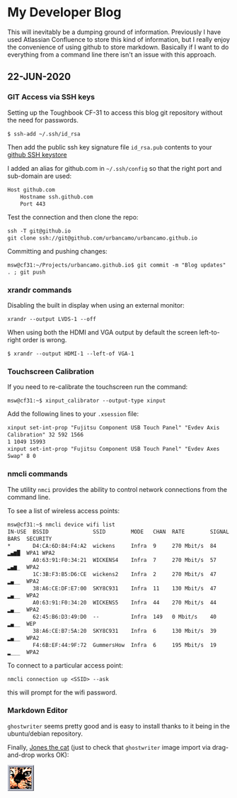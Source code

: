 # My Developer Blog

This will inevitably be a dumping ground of information. Previously I have used Atlassian Confluence to store this kind of information, but I really enjoy the convenience of using github to store markdown. Basically if I want to do everything from a command line there isn't an issue with this approach.

## 22-JUN-2020

### GIT Access via SSH keys

Setting up the Toughbook CF-31 to access this blog git repository without the need for passwords.

```
$ ssh-add ~/.ssh/id_rsa
```

Then add the public ssh key signature file `id_rsa.pub` contents to your [github SSH keystore](https://github.com/settings/keys)

I added an alias for github.com in `~/.ssh/config` so that the right port and sub-domain are used:
```
Host github.com
	Hostname ssh.github.com
	Port 443
```
 
Test the connection and then clone the repo:
```
ssh -T git@github.io
git clone ssh://git@github.com/urbancamo/urbancamo.github.io
```

Committing and pushing changes:
```
msw@cf31:~/Projects/urbancamo.github.io$ git commit -m "Blog updates" . ; git push
```

### xrandr commands

Disabling the built in display when using an external monitor:

```
xrandr --output LVDS-1 --off
```
When using both the HDMI and VGA output by default the screen left-to-right order is wrong.
```
$ xrandr --output HDMI-1 --left-of VGA-1
```

### Touchscreen Calibration

If you need to re-calibrate the touchscreen run the command:

```
msw@cf31:~$ xinput_calibrator --output-type xinput
```
Add the following lines to your `.xsession` file:

```
xinput set-int-prop "Fujitsu Component USB Touch Panel" "Evdev Axis Calibration" 32 592 1566
1 1049 15993
xinput set-int-prop "Fujitsu Component USB Touch Panel" "Evdev Axes Swap" 8 0
```

### nmcli commands
The utility `nmci` provides the ability to control network connections from the command line. 


To see a list of wireless access points:

```
msw@cf31:~$ nmcli device wifi list
IN-USE  BSSID              SSID        MODE   CHAN  RATE        SIGNAL  BARS  SECURITY  
*       D4:CA:6D:84:F4:A2  wickens     Infra  9     270 Mbit/s  84      ▂▄▆█  WPA1 WPA2 
        A0:63:91:F0:34:21  WICKENS4    Infra  7     270 Mbit/s  57      ▂▄▆_  WPA2      
        1C:3B:F3:B5:D6:CE  wickens2    Infra  2     270 Mbit/s  47      ▂▄__  WPA2      
        38:A6:CE:DF:E7:00  SKY8C931    Infra  11    130 Mbit/s  47      ▂▄__  WPA2      
        A0:63:91:F0:34:20  WICKENS5    Infra  44    270 Mbit/s  44      ▂▄__  WPA2      
        62:45:B6:D3:49:D0  --          Infra  149   0 Mbit/s    40      ▂▄__  WEP       
        38:A6:CE:B7:5A:20  SKY8C931    Infra  6     130 Mbit/s  39      ▂▄__  WPA2      
        F4:6B:EF:44:9F:72  GummersHow  Infra  6     195 Mbit/s  19      ▂___  WPA2      

```

To connect to a particular access point:

```
nmcli connection up <SSID> --ask
```

this will prompt for the wifi password.

### Markdown Editor

`ghostwriter` seems pretty good and is easy to install thanks to it being in the ubuntu/debian repository.

Finally, [Jones the cat](https://avp.fandom.com/wiki/Jones_(cat)) (just to check that `ghostwriter` image import via drag-and-drop works OK):

![](jones.png)